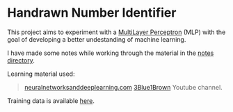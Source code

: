 # Handrawn Number Identifier

This project aims to experiment with a [MultiLayer Perceptron](https://en.wikipedia.org/wiki/Multilayer_perceptron) (MLP) with the goal of developing a better undestanding of machine learning.

I have made some notes while working through the material in the [notes directory](https://github.com/mitjohnson/handrawn_number_identifier/tree/master/notes).

Learning material used:
 >[neuralnetworksanddeeplearning.com](http://neuralnetworksanddeeplearning.com/chap1.html)
 >[3Blue1Brown](https://www.youtube.com/@3blue1brown) Youtube channel.

Training data is available [here](https://github.com/mnielsen/neural-networks-and-deep-learning/archive/master.zip).
